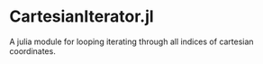 # CartesianIterator.jl
A julia module for looping iterating through all indices of cartesian coordinates.
